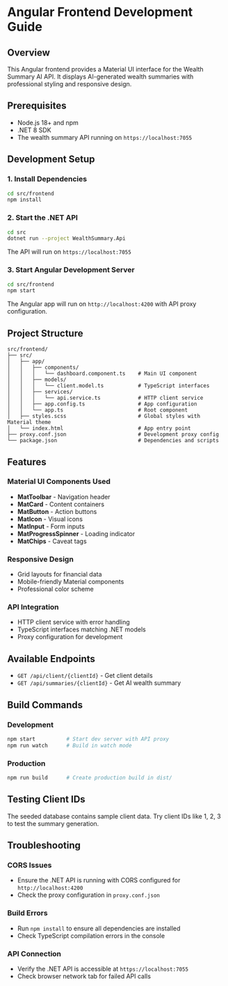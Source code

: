 # Angular Frontend Development Guide

## Overview
This Angular frontend provides a Material UI interface for the Wealth Summary AI API. It displays AI-generated wealth summaries with professional styling and responsive design.

## Prerequisites
- Node.js 18+ and npm
- .NET 8 SDK
- The wealth summary API running on `https://localhost:7055`

## Development Setup

### 1. Install Dependencies
```bash
cd src/frontend
npm install
```

### 2. Start the .NET API
```bash
cd src
dotnet run --project WealthSummary.Api
```
The API will run on `https://localhost:7055`

### 3. Start Angular Development Server
```bash
cd src/frontend
npm start
```
The Angular app will run on `http://localhost:4200` with API proxy configuration.

## Project Structure

```
src/frontend/
├── src/
│   ├── app/
│   │   ├── components/
│   │   │   └── dashboard.component.ts    # Main UI component
│   │   ├── models/
│   │   │   └── client.model.ts           # TypeScript interfaces
│   │   ├── services/
│   │   │   └── api.service.ts            # HTTP client service
│   │   ├── app.config.ts                 # App configuration
│   │   └── app.ts                        # Root component
│   ├── styles.scss                       # Global styles with Material theme
│   └── index.html                        # App entry point
├── proxy.conf.json                       # Development proxy config
└── package.json                          # Dependencies and scripts
```

## Features

### Material UI Components Used
- **MatToolbar** - Navigation header
- **MatCard** - Content containers
- **MatButton** - Action buttons
- **MatIcon** - Visual icons
- **MatInput** - Form inputs
- **MatProgressSpinner** - Loading indicator
- **MatChips** - Caveat tags

### Responsive Design
- Grid layouts for financial data
- Mobile-friendly Material components
- Professional color scheme

### API Integration
- HTTP client service with error handling
- TypeScript interfaces matching .NET models
- Proxy configuration for development

## Available Endpoints
- `GET /api/client/{clientId}` - Get client details
- `GET /api/summaries/{clientId}` - Get AI wealth summary

## Build Commands

### Development
```bash
npm start          # Start dev server with API proxy
npm run watch      # Build in watch mode
```

### Production
```bash
npm run build      # Create production build in dist/
```

## Testing Client IDs
The seeded database contains sample client data. Try client IDs like 1, 2, 3 to test the summary generation.

## Troubleshooting

### CORS Issues
- Ensure the .NET API is running with CORS configured for `http://localhost:4200`
- Check the proxy configuration in `proxy.conf.json`

### Build Errors
- Run `npm install` to ensure all dependencies are installed
- Check TypeScript compilation errors in the console

### API Connection
- Verify the .NET API is accessible at `https://localhost:7055`
- Check browser network tab for failed API calls